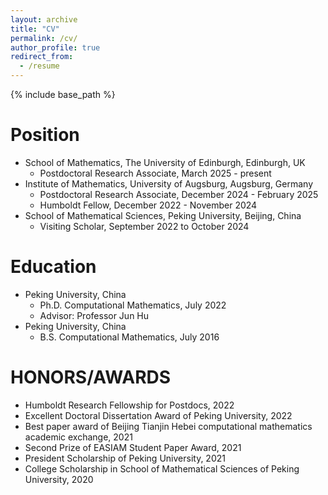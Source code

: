 ```yaml
---
layout: archive
title: "CV"
permalink: /cv/
author_profile: true
redirect_from:
  - /resume
---
```


{% include base_path %}

Position
======
* School of Mathematics, The University of Edinburgh, Edinburgh, UK
   * Postdoctoral Research Associate, March 2025 - present
* Institute of Mathematics, University of Augsburg, Augsburg, Germany
   * Postdoctoral Research Associate, December 2024 - February 2025
   * Humboldt Fellow, December 2022 - November 2024
* School of Mathematical Sciences, Peking University, Beijing, China
   * Visiting Scholar, September 2022 to October 2024

Education
======
* Peking University, China
   * Ph.D. Computational Mathematics, July 2022
   * Advisor: Professor Jun Hu
* Peking University, China
   * B.S. Computational Mathematics, July 2016

HONORS/AWARDS
======
* Humboldt Research Fellowship for Postdocs, 2022
* Excellent Doctoral Dissertation Award of Peking University, 2022
* Best paper award of Beijing Tianjin Hebei computational mathematics academic exchange, 2021
* Second Prize of EASIAM Student Paper Award, 2021
* President Scholarship of Peking University, 2021
* College Scholarship in School of Mathematical Sciences of Peking University, 2020


